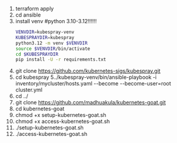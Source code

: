 1. terraform apply
2. cd ansible
3. install venv
   #python 3.10-3.12!!!!!!
    ```bash
    VENVDIR=kubespray-venv
    KUBESPRAYDIR=kubespray
    python3.12 -m venv $VENVDIR
    source $VENVDIR/bin/activate
    cd $KUBESPRAYDIR
    pip install -U -r requirements.txt 
    ```
3. git clone https://github.com/kubernetes-sigs/kubespray.git
4. cd kubespray
5../kubespray-venv/bin/ansible-playbook -i inventory/mycluster/hosts.yaml  --become --become-user=root cluster.yml
6. cd ../
7. git clone https://github.com/madhuakula/kubernetes-goat.git
8. cd kubernetes-goat
9. chmod +x setup-kubernetes-goat.sh
10. chmod +x access-kubernetes-goat.sh
11. ./setup-kubernetes-goat.sh
12. ./access-kubernetes-goat.sh
